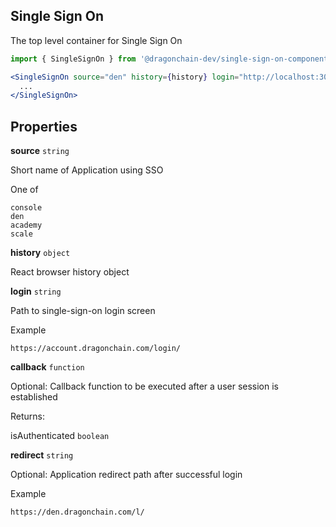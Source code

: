 ## Single Sign On
The top level container for Single Sign On

```jsx
import { SingleSignOn } from '@dragonchain-dev/single-sign-on-component';

<SingleSignOn source="den" history={history} login="http://localhost:3000/login/">
  ...
</SingleSignOn>
```

## Properties

**source** `string`

Short name of Application using SSO

One of
```
console
den
academy
scale
```

**history** `object`

React browser history object

**login** `string`

Path to single-sign-on login screen

Example
```
https://account.dragonchain.com/login/
```

**callback** `function`

Optional: Callback function to be executed after a user session is established

Returns:

isAuthenticated `boolean`

**redirect** `string`

Optional: Application redirect path after successful login

Example
```
https://den.dragonchain.com/l/
```
